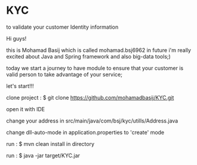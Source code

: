 # KYC
to validate your customer Identity information

Hi guys!

this is Mohamad Basij which is called mohamad.bsj6962 in future
i'm really excited about Java and Spring framework and also big-data tools;)

today we start a journey to have module to ensure that your customer is valid person to take advantage of your service;

let's start!!!


clone project : $ git clone https://github.com/mohamadbasij/KYC.git


open it with IDE 


change your address in src/main/java/com/bsj/kyc/utills/Address.java 


change dll-auto-mode in application.properties to 'create' mode


run : $ mvn clean install in directory


run : $ java -jar target/KYC.jar


